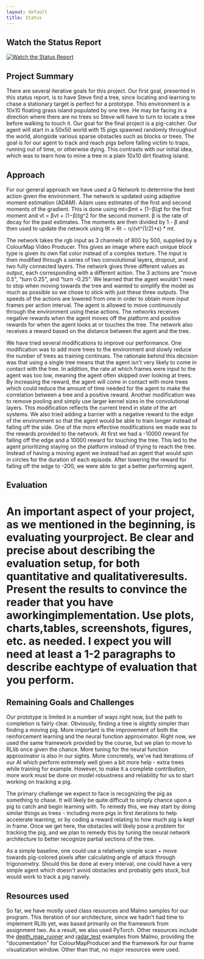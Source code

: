 ```yaml
---
layout: default
title: Status
---
```

## Watch the Status Report
[![Watch the Status Report](https://img.youtube.com/vi/kHjt8DJ0yOw/maxresdefault.jpg)](https://youtu.be/kHjt8DJ0yOw) 

## Project Summary
There are several iterative goals for this project. Our first goal, presented in this status report, is to have Steve find a tree, since locating and learning to chase a stationary target is perfect for a prototype. This environment is a 10x10 floating grass island populated by one tree. He may be facing in a direction where there are no trees so Steve will have to turn to locate a tree before walking to touch it. Our goal for the final project is a pig-catcher. Our agent will start in a 50x50 world with 15 pigs spawned randomly throughout the world, alongside various sparse obstacles such as blocks or trees. The goal is for our agent to track and reach pigs before falling victim to traps, running out of time, or otherwise dying. This contrasts with our initial idea, which was to learn how to mine a tree in a plain 10x10 dirt floating island.

## Approach
For our general approach we have used a Q Network to determine the best action given the environment. The network is updated using adaptive moment estimation (ADAM). Adam uses estimates of the first and second moments of the gradient. This is done using mt=βmt + (1−β)gt for the first moment and vt = βvt + (1−β)tg^2 for the second moment. β is the rate of decay for the past estimates. The moments are then divided by 1 - β and then used to update the network using θt = θt − η/(vt^(1/2)+ϵ) * mt.

The network takes the rgb input as 3 channels of 800 by 500, supplied by a ColourMap Video Producer. This gives an image where each unique block type is given its own flat color instead of a complex texture. The input is then modified through a series of two convolutional layers, dropout, and two fully connected layers. The network gives three different values as output, each corresponding with a different action. The 3 actions are "move 0.5", "turn 0.25", and "turn -0.25". We learned that the agent wouldn't need to stop when moving towards the tree and wanted to simplify the model as much as possible so we chose to stick with just these three outputs. The speeds of the actions are lowered from one in order to obtain more input frames per action interval. The agent is allowed to move continuously through the environment using these actions. The networks receives negative rewards when the agent moves off the platform and positive rewards for when the agent looks at or touches the tree. The network also receives a reward based on the distance between the agent and the tree.

We have tried several modifications to improve our performance. One modification was to add more trees to the environment and slowly reduce the number of trees as training continues. The rationale behind this decision was that using a single tree means that the agent isn't very likely to come in contact with the tree. In addition, the rate at which frames were input to the agent was too low, meaning the agent often skipped over looking at trees. By increasing the reward, the agent will come in contact with more trees which could reduce the amount of time needed for the agent to make the correlation between a tree and a positive reward. Another modification was to remove pooling and simply use larger kernel sizes in the convolutional layers. This modification reflects the current trend in state of the art systems. We also tried adding a barrier with a negative reward to the edge of the environment so that the agent would be able to train longer instead of falling off the side. One of the more effective modifications we made was to the rewards provided to the network. At first we had a -10000 reward for falling off the edge and a 10000 reward for touching the tree. This led to the agent prioritizing staying on the platform instead of trying to reach the tree. Instead of having a moving agent we instead had an agent that would spin in circles for the duration of each episode. After lowering the reward for falling off the edge to -200, we were able to get a better performing agent. 

## Evaluation
# An important aspect of your project, as we mentioned in the beginning, is evaluating yourproject. Be clear and precise about describing the evaluation setup, for both quantitative and qualitativeresults. Present the results to convince the reader that you have aworkingimplementation. Use plots, charts,tables, screenshots, figures, etc. as needed. I expect you will need at least a 1-2 paragraphs to describe eachtype of evaluation that you perform.


## Remaining Goals and Challenges
Our prototype is limited in a number of ways right now, but the path to completion is fairly clear. Obviously, finding a tree is slightly simpler than finding a moving pig. More important is the improvement of both the reinforcement learning and the neural function approximator. Right now, we used the same framework provided by the course, but we plan to move to RLlib once given the chance. More tuning for the neural function approximator is also in our sights. More concretely, we've had iterations of our AI which perform extremely well given a bit more help - extra trees while training for example. However, to make it a complete contribution, more work must be done on model robustness and reliability for us to start working on tracking a pig.

The primary challenge we expect to face is recognizing the pig as something to chase. It will likely be quite difficult to simply chance upon a pig to catch and begin learning with. To remedy this, we may start by doing similar things as trees - including more pigs in first iterations to help accelerate learning, or by coding a reward relating to how much pig is kept in frame. Once we get here, the obstacles will likely pose a problem for tracking the pig, and we plan to remedy this by tuning the neural network architecture to better recognize partial sections of the tree.

As a simple baseline, one could use a relatively simple scan + move towards pig-colored pixels after calculating angle of attack through trigonometry. Should this be done at every interval, one could have a very simple agent which doesn't avoid obstacles and probably gets stuck, but would work to track a pig naively.

## Resources used
So far, we have mostly used class resources and Malmo samples for our program. This iteration of our architecture, since we hadn't had time to implement RLlib yet, was based primarily on the framework from assignment two. As a result, we also used PyTorch. Other resources include the [depth_map_runner](https://github.com/microsoft/malmo/blob/master/Malmo/samples/Python_examples/depth_map_runner.py) and [radar_test](https://github.com/microsoft/malmo/blob/master/Malmo/samples/Python_examples/radar_test.py) examples from Malmo, providing the "documentation" for ColourMapProducer and the framework for our frame visualization window. Other than that, no major resources were used.

